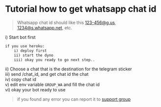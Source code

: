 # Tutorial how to get whatsapp chat id
> Whatsapp chat id should like this 123-456@g.us, 1234@s.whatsapp.net, etc.

i) Start bot first
```txt
if you use heroku:
    i) deploy first
    ii) start the dyno
    iii) okay you ready to go next step.. 
```
ii) Choose a chat that is the destination for the telegram sticker \
iii) send /chat_id, and get chat id the chat \
iv) copy chat id \
v) edit env variable `GROUP_WA` and fill the chat id \
vi) okay your bot ready to use

> if you found any error you can report it to [support group](https://t.me/TarianaBicara)